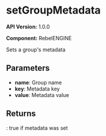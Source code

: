 # setGroupMetadata

**API Version:** 1.0.0

**Component:** RebelENGINE

Sets a group's metadata

## Parameters

- **name**: Group name
- **key**: Metadata key
- **value**: Metadata value

## Returns

: true if metadata was set

